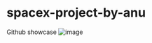 # spacex-project-by-anu
Github showcase
![image](https://github.com/anusha200712/spacex-project-by-anu/assets/124539819/ca02593d-b74e-4c68-9592-18e46d530716)
